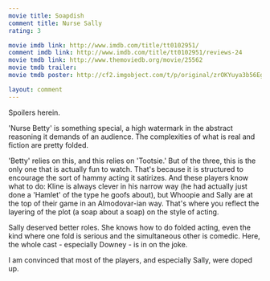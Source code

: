 ```yaml
---
movie title: Soapdish
comment title: Nurse Sally
rating: 3

movie imdb link: http://www.imdb.com/title/tt0102951/
comment imdb link: http://www.imdb.com/title/tt0102951/reviews-24
movie tmdb link: http://www.themoviedb.org/movie/25562
movie tmdb trailer: 
movie tmdb poster: http://cf2.imgobject.com/t/p/original/zrOKYuya3b56EgZfmafNnoZwVFp.jpg

layout: comment
---
```


Spoilers herein.

'Nurse Betty' is something special, a high watermark in the abstract reasoning it  demands of an audience. The complexities of what is real and fiction are pretty folded.

'Betty' relies on this, and this relies on 'Tootsie.' But of the three, this is the only one  that is actually fun to watch. That's because it is structured to encourage the sort of  hammy acting it satirizes. And these players know what to do: Kline is always clever in  his narrow way (he had actually just done a 'Hamlet' of the type he goofs about), but  Whoopie and Sally are at the top of their game in an Almodovar-ian way. That's where  you reflect the layering of the plot (a soap about a soap) on the style of acting.

Sally deserved better roles. She knows how to do folded acting, even the kind where one  fold is serious and the simultaneous other is comedic. Here, the whole cast - especially  Downey - is in on the joke.

I am convinced that most of the players, and especially Sally, were doped up.